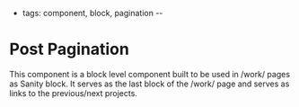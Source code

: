 - tags: component, block, pagination
--
# Post Pagination

This component is a block level component built to be used in /work/ pages as Sanity block. It serves as the last block of the /work/ page and serves as links to the previous/next projects.


